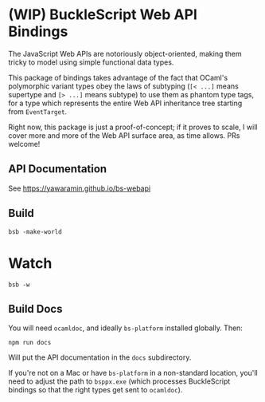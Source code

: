 # (WIP) BuckleScript Web API Bindings

The JavaScript Web APIs are notoriously object-oriented, making them
tricky to model using simple functional data types.

This package of bindings takes advantage of the fact that OCaml's
polymorphic variant types obey the laws of subtyping (`[< ...]` means
supertype and `[> ...]` means subtype) to use them as phantom type tags,
for a type which represents the entire Web API inheritance tree starting
from `EventTarget`.

Right now, this package is just a proof-of-concept; if it proves to
scale, I will cover more and more of the Web API surface area, as time
allows. PRs welcome!

## API Documentation

See https://yawaramin.github.io/bs-webapi

## Build

    bsb -make-world

# Watch

    bsb -w

## Build Docs

You will need `ocamldoc`, and ideally `bs-platform` installed globally.
Then:

    npm run docs

Will put the API documentation in the `docs` subdirectory.

If you're not on a Mac or have `bs-platform` in a non-standard location,
you'll need to adjust the path to `bsppx.exe` (which processes
BuckleScript bindings so that the right types get sent to `ocamldoc`).
